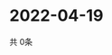 # 2022-04-19
  共 0条

  <!-- BEGIN -->
  <!-- 最后更新时间Tue Apr 19 2022 05:15:26 GMT+0000 (Coordinated Universal Time) -->
  
  <!-- END -->
  
  
